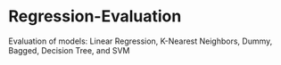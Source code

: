 # Regression-Evaluation
Evaluation of models: Linear Regression, K-Nearest Neighbors, Dummy, Bagged, Decision Tree, and SVM
